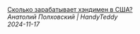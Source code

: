 <!--2024-11-17 17:16:58-->
<div class="yb">
  <a class="nodecor" href="/index.html?rabota/skolko_zarabatyvaet_hendimen_v_ssha">
    <img class="preview" data-videoid="nZ0Mhl43y1I" src="https://i3.ytimg.com/vi/nZ0Mhl43y1I/hqdefault.jpg" align="middle" alt="">
  </a>
  <div class="inlbl text">
    <a class="nodecor" href="/index.html?rabota/skolko_zarabatyvaet_hendimen_v_ssha">Сколько зарабатывает хэндимен в США?</a><br>
    <i class="smaller2">Анатолий Полховский | HandyTeddy </i><br>
    <i class="smaller3">2024-11-17</i>
  </div>
</div>
